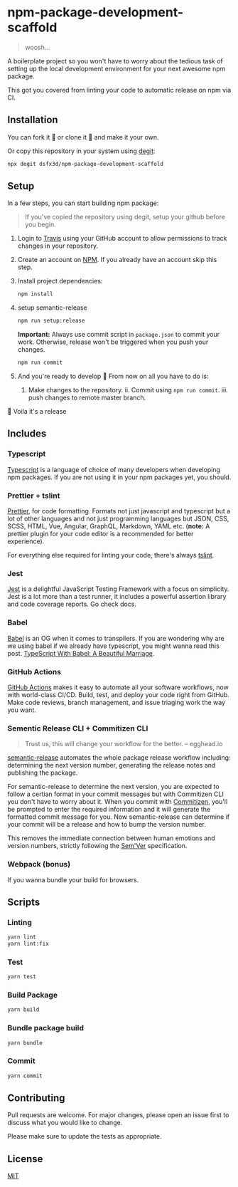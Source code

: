 # npm-package-development-scaffold

> woosh...

A boilerplate project so you won't have to worry about the tedious task of setting up the local development environment for your next awesome npm package.

This got you covered from linting your code to automatic release on npm via CI.

## Installation

You can fork it :fork_and_knife: or clone it :sheep: and make it your own.

Or copy this repository in your system using [degit](https://www.npmjs.com/package/degit):

```bash
npx degit dsfx3d/npm-package-development-scaffold
```

## Setup

In a few steps, you can start building npm package:

> If you've copied the repository using degit, setup your github before you begin.

1. Login to [Travis](https://travis-ci.org/) using your GitHub account to allow permissions to track changes in your repository.

2. Create an account on [NPM](https://www.npmjs.com/package/degit). If you already have an account skip this step.

3. Install project dependencies:

   ```bash
   npm install
   ```

4. setup semantic-release

   ```bash
   npm run setup:release
   ```

   **Important:** Always use commit script in `package.json` to commit your work. Otherwise, release won't be triggered when you push your changes.

   ```bash
   npm run commit
   ```

5. And you're ready to develop :muscle:
   From now on all you have to do is:

   1. Make changes to the repository.
   ii. Commit using `npm run commit`.
   iii. push changes to remote master branch.

:dart: Voila it's a release

## Includes

### Typescript

[Typescript](https://www.typescriptlang.org/) is a language of choice of many developers when developing npm packages. If you are not using it in your npm packages yet, you should.

### Prettier + tslint

[Prettier](https://www.npmjs.com/package/prettier), for code formatting. Formats not just javascript and typescript but a lot of other languages and not just programming languages but JSON, CSS, SCSS, HTML, Vue, Angular, GraphQL, Markdown, YAML etc. (**note:** A prettier plugin for your code editor is a recommended for better experience).

For everything else required for linting your code, there's always [tslint](https://palantir.github.io/tslint/).

### Jest

[Jest](https://jestjs.io/en/) is a delightful JavaScript Testing Framework with a focus on simplicity. Jest is a lot more than a test runner, it includes a powerful assertion library and code coverage reports. Go check docs.

### Babel

[Babel](https://babeljs.io/) is an OG when it comes to transpilers. If you are wondering why are we using babel if we already have typescript, you might wanna read this post. [TypeScript With Babel: A Beautiful Marriage](https://iamturns.com/typescript-babel/).

### GitHub Actions

[GitHub Actions](https://github.com/features/actions) makes it easy to automate all your software workflows, now with world-class CI/CD. Build, test, and deploy your code right from GitHub. Make code reviews, branch management, and issue triaging work the way you want.

### Sementic Release CLI + Commitizen CLI

> Trust us, this will change your workflow for the better. – egghead.io

[semantic-release](https://github.com/semantic-release/semantic-release) automates the whole package release workflow including: determining the next version number, generating the release notes and publishing the package.

For semantic-release to determine the next version, you are expected to follow a certian format in your commit messages but with Commitizen CLI you don't have to worry about it. When you commit with [Commitizen](https://www.npmjs.com/package/commitizen), you'll be prompted to enter the required information and it will generate the formatted commit message for you. Now semantic-release can determine if your commit will be a release and how to bump the version number.

This removes the immediate connection between human emotions and version numbers, strictly following the [Sem'Ver](https://semver.org/) specification.

### Webpack (bonus)

If you wanna bundle your build for browsers.

## Scripts

### Linting

```bash
yarn lint
yarn lint:fix
```

### Test

```bash
yarn test
```

### Build Package

```bash
yarn build
```

### Bundle package build

```bash
yarn bundle
```

### Commit

```bash
yarn commit
```

## Contributing

Pull requests are welcome. For major changes, please open an issue first to discuss what you would like to change.

Please make sure to update the tests as appropriate.

## License

[MIT](https://choosealicense.com/licenses/mit/)
